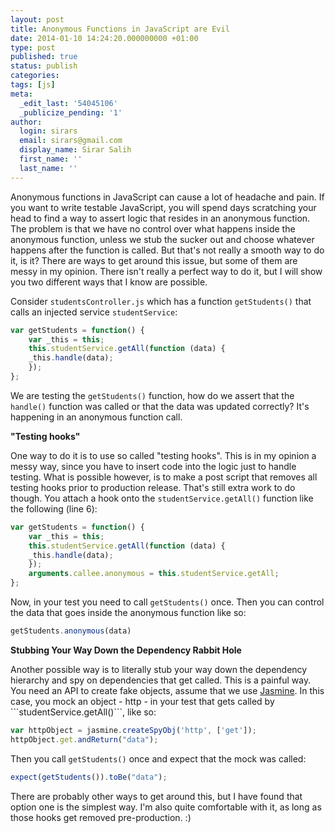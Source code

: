 ```yaml
---
layout: post
title: Anonymous Functions in JavaScript are Evil
date: 2014-01-10 14:24:20.000000000 +01:00
type: post
published: true
status: publish
categories:
tags: [js]
meta:
  _edit_last: '54045106'
  _publicize_pending: '1'
author:
  login: sirars
  email: sirars@gmail.com
  display_name: Sirar Salih
  first_name: ''
  last_name: ''
---
```

Anonymous functions in JavaScript can cause a lot of headache and pain. If you want to write testable JavaScript, you will spend days scratching your head to find a way to assert logic that resides in an anonymous function. The problem is that we have no control over what happens inside the anonymous function, unless we stub the sucker out and choose whatever happens after the function is called. But that's not really a smooth way to do it, is it? There are ways to get around this issue, but some of them are messy in my opinion. There isn't really a perfect way to do it, but I will show you two different ways that I know are possible.

Consider ```studentsController.js``` which has a function ```getStudents()``` that calls an injected service ```studentService```:

```javascript
var getStudents = function() {
    var _this = this;
    this.studentService.getAll(function (data) {
	_this.handle(data);
    });
};
```

<p>We are testing the <code>getStudents()</code> function, how do we assert that the <code>handle()</code> function was called or that the data was updated correctly? It's happening in an anonymous function call.</p>
<strong>"Testing hooks"</strong>

One way to do it is to use so called "testing hooks". This is in my opinion a messy way, since you have to insert code into the logic just to handle testing. What is possible however, is to make a post script that removes all testing hooks prior to production release. That's still extra work to do though. You attach a hook onto the ```studentService.getAll()``` function like the following (line 6):

```javascript
var getStudents = function() {
    var _this = this;
    this.studentService.getAll(function (data) {
	_this.handle(data);
    });
    arguments.callee.anonymous = this.studentService.getAll;
};
```

Now, in your test you need to call ```getStudents()``` once. Then you can control the data that goes inside the anonymous function like so:

```javascript
getStudents.anonymous(data)
```

<p><strong>Stubbing Your Way Down the Dependency Rabbit Hole</strong></p>
Another possible way is to literally stub your way down the dependency hierarchy and spy on dependencies that get called. This is a painful way. You need an API to create fake objects, assume that we use <a href="http://pivotal.github.io/jasmine/" title="Jasmine">Jasmine</a>. In this case, you mock an object - http - in your test that gets called by ```studentService.getAll()```, like so:

```javascript
var httpObject = jasmine.createSpyObj('http', ['get']);
httpObject.get.andReturn("data");
```

Then you call ```getStudents()``` once and expect that the mock was called:

```javascript
expect(getStudents()).toBe("data");
```
  
<p>There are probably other ways to get around this, but I have found that option one is the simplest way. I'm also quite comfortable with it, as long as those hooks get removed pre-production. :)</p>
